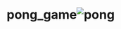 # pong_game![pong](https://user-images.githubusercontent.com/88078710/226179280-cad46c30-0a75-4e2e-8601-187c9f9e3dbc.JPG)
